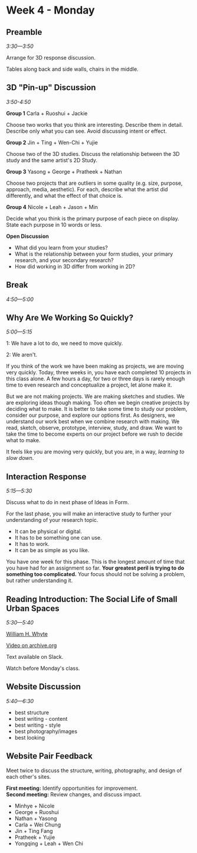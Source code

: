 # Week 4 - Monday

## Preamble
*3:30—3:50*

Arrange for 3D response discussion.

Tables along back and side walls, chairs in the middle.

## 3D "Pin-up" Discussion
*3:50-4:50*

**Group 1**  Carla + Ruoshui + Jackie  
    
Choose two works that you think are interesting. Describe them in detail. Describe only what you can see. Avoid discussing intent or effect.

**Group 2**  Jin + Ting + Wen-Chi + Yujie
    
Choose two of the 3D studies. Discuss the relationship between the 3D study and the same artist's 2D Study.    

**Group 3**  Yasong + George + Pratheek + Nathan
    
Choose two projects that are outliers in some quality (e.g. size, purpose, approach, media, aesthetic). For each, describe what the artist did differently, and what the effect of that choice is.

**Group 4** Nicole + Leah + Jason + Min
    
Decide what you think is the primary purpose of each piece on display. State each purpose in 10 words or less.

**Open Discussion**

- What did you learn from your studies?
- What is the relationship between your form studies, your primary research, and your secondary research?
- How did working in 3D differ from working in 2D? 

## Break
*4:50—5:00*

## Why Are We Working So Quickly?
*5:00—5:15*

1: We have a lot to do, we need to move quickly. 

2: We aren't.

If you think of the work we have been making as projects, we are moving very quickly. Today, three weeks in, you have each completed 10 projects in this class alone. A few hours a day, for two or three days is rarely enough time to even research and conceptualize a project, let alone make it.

But we are not making projects. We are making sketches and studies. We are exploring ideas though making. Too often we begin creative projects by deciding what to make. It is better to take some time to study our problem, consider our purpose, and explore our options first. As designers, we understand our work best when we combine research with making. We read, sketch, observe, prototype, interview, study, and draw. We want to take the time to become experts on our project before we rush to decide what to make. 
  
It feels like you are moving very quickly, but you are, in a way, *learning to slow down*. 


  
  

## Interaction Response
*5:15—5:30*

Discuss what to do in next phase of Ideas in Form.

For the last phase, you will make an interactive study to further your understanding of your research topic. 

- It can be physical or digital.
- It has to be something one can use.
- It has to work.
- It can be as simple as you like.

You have one week for this phase. This is the longest amount of time that you have had for an assignment so far. **Your greatest peril is trying to do something too complicated.** Your focus should not be solving a problem, but rather understanding it. 



## Reading Introduction: The Social Life of Small Urban Spaces
*5:30—5:40*

[William H. Whyte](https://en.wikipedia.org/wiki/William_H._Whyte)

[Video on archive.org](https://archive.org/details/SmallUrbanSpaces)

Text available on Slack.

Watch before Monday's class.

## Website Discussion
*5:40—6:30*

- best structure
- best writing - content
- best writing - style
- best photography/images
- best looking


## Website Pair Feedback

Meet twice to discuss the structure, writing, photography, and design of each other's sites.

**First meeting:** Identify opportunities for improvement.  
**Second meeting:** Review changes, and discuss impact.


- Minhye + Nicole
- George + Ruoshui
- Nathan + Yasong
- Carla + Wei Chung
- Jin + Ting Fang
- Pratheek + Yujie
- Yongqing + Leah + Wen Chi